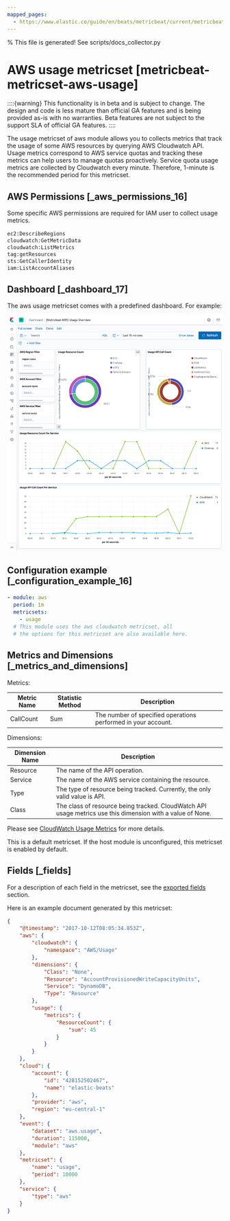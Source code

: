 ```yaml
---
mapped_pages:
  - https://www.elastic.co/guide/en/beats/metricbeat/current/metricbeat-metricset-aws-usage.html
---
```


% This file is generated! See scripts/docs_collector.py

# AWS usage metricset [metricbeat-metricset-aws-usage]

::::{warning}
This functionality is in beta and is subject to change. The design and code is less mature than official GA features and is being provided as-is with no warranties. Beta features are not subject to the support SLA of official GA features.
::::


The usage metricset of aws module allows you to collects metrics that track the usage of some AWS resources by querying AWS Cloudwatch API. Usage metrics correspond to AWS service quotas and tracking these metrics can help users to manage quotas proactively. Service quota usage metrics are collected by Cloudwatch every minute. Therefore, 1-minute is the recommended period for this metricset.


## AWS Permissions [_aws_permissions_16]

Some specific AWS permissions are required for IAM user to collect usage metrics.

```
ec2:DescribeRegions
cloudwatch:GetMetricData
cloudwatch:ListMetrics
tag:getResources
sts:GetCallerIdentity
iam:ListAccountAliases
```


## Dashboard [_dashboard_17]

The aws usage metricset comes with a predefined dashboard. For example:

![metricbeat aws usage overview](images/metricbeat-aws-usage-overview.png)


## Configuration example [_configuration_example_16]

```yaml
- module: aws
  period: 1m
  metricsets:
    - usage
  # This module uses the aws cloudwatch metricset, all
  # the options for this metricset are also available here.
```


## Metrics and Dimensions [_metrics_and_dimensions]

Metrics:

| Metric Name | Statistic Method | Description |
| --- | --- | --- |
| CallCount | Sum | The number of specified operations performed in your account. |

Dimensions:

| Dimension Name | Description |
| --- | --- |
| Resource | The name of the API operation. |
| Service | The name of the AWS service containing the resource. |
| Type | The type of resource being tracked. Currently, the only valid value is API. |
| Class | The class of resource being tracked. CloudWatch API usage metrics use this dimension with a value of None. |

Please see [CloudWatch Usage Metrics](https://docs.aws.amazon.com/AmazonCloudWatch/latest/monitoring/CloudWatch-Usage-Metrics.html) for more details.

This is a default metricset. If the host module is unconfigured, this metricset is enabled by default.

## Fields [_fields]

For a description of each field in the metricset, see the [exported fields](/reference/metricbeat/exported-fields-aws.md) section.

Here is an example document generated by this metricset:

```json
{
    "@timestamp": "2017-10-12T08:05:34.853Z",
    "aws": {
        "cloudwatch": {
            "namespace": "AWS/Usage"
        },
        "dimensions": {
            "Class": "None",
            "Resource": "AccountProvisionedWriteCapacityUnits",
            "Service": "DynamoDB",
            "Type": "Resource"
        },
        "usage": {
            "metrics": {
                "ResourceCount": {
                    "sum": 45
                }
            }
        }
    },
    "cloud": {
        "account": {
            "id": "428152502467",
            "name": "elastic-beats"
        },
        "provider": "aws",
        "region": "eu-central-1"
    },
    "event": {
        "dataset": "aws.usage",
        "duration": 115000,
        "module": "aws"
    },
    "metricset": {
        "name": "usage",
        "period": 10000
    },
    "service": {
        "type": "aws"
    }
}
```
